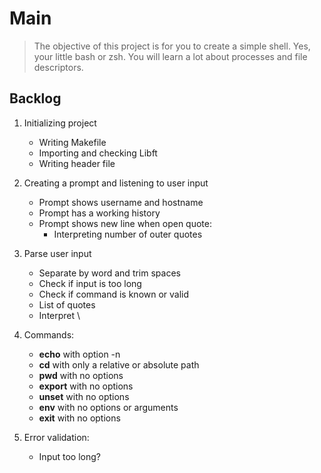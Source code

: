 # Main
> The objective of this project is for you to create a simple shell. Yes, your little bash or zsh. You will learn a lot about processes and file descriptors.

## Backlog

1. Initializing project
    - Writing Makefile
    - Importing and checking Libft
    - Writing header file

2. Creating a prompt and listening to user input
    - Prompt shows username and hostname
    - Prompt has a working history
    - Prompt shows new line when open quote:
        - Interpreting number of outer quotes 

3. Parse user input
    - Separate by word and trim spaces
    - Check if input is too long
    - Check if command is known or valid
    - List of quotes
    - Interpret \

4. Commands:
    - **echo** with option -n
    - **cd** with only a relative or absolute path
    - **pwd** with no options
    - **export** with no options
    - **unset** with no options
    - **env** with no options or arguments
    - **exit** with no options

5. Error validation:
    - Input too long?
